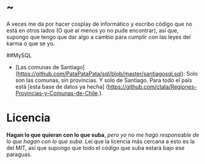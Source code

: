 # ~
A veces me da por hacer cosplay de informático y escribo código que no está en otros lados (O que al menos yo no pude encontrar), así que, supongo que tengo que dar algo a cambio para cumplir con las leyes del karma o que se yo.

##MySQL
* [Las comunas de Santiago] (https://github.com/PataPataPata/sql/blob/master/santiagosql.sql): Solo son las comunas, sin provincias. Y solo de Santiago. Para todo el país está [esta base de datos ya hecha] (https://github.com/ctala/Regiones-Provincias-y-Comunas-de-Chile.).

# Licencia
**Hagan lo que quieran con lo que suba**, _pero yo no me hago responsable de lo que hagan con lo que suba_. Leí que la licencia más cercana a esto es la del MIT, así que supongo que todo el código que suba estará bajo ese paraguas.
